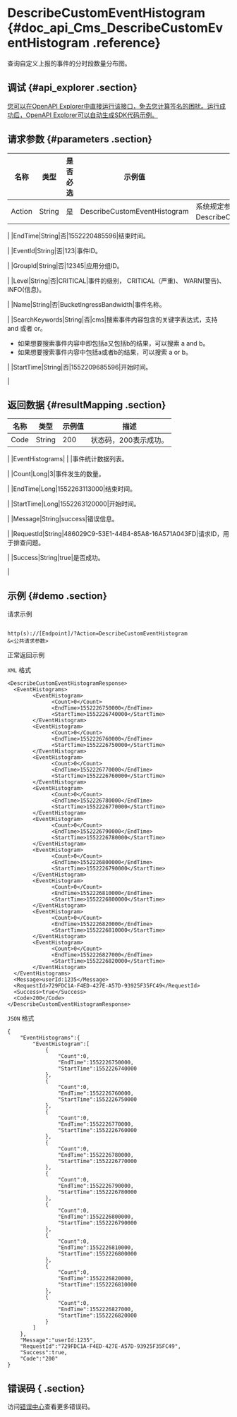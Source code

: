 # DescribeCustomEventHistogram {#doc_api_Cms_DescribeCustomEventHistogram .reference}

查询自定义上报的事件的分时段数量分布图。

## 调试 {#api_explorer .section}

[您可以在OpenAPI Explorer中直接运行该接口，免去您计算签名的困扰。运行成功后，OpenAPI Explorer可以自动生成SDK代码示例。](https://api.aliyun.com/#product=Cms&api=DescribeCustomEventHistogram&type=RPC&version=2019-01-01)

## 请求参数 {#parameters .section}

|名称|类型|是否必选|示例值|描述|
|--|--|----|---|--|
|Action|String|是|DescribeCustomEventHistogram|系统规定参数。取值：DescribeCustomEventHistogram。

 |
|EndTime|String|否|1552220485596|结束时间。

 |
|EventId|String|否|123|事件ID。

 |
|GroupId|String|否|12345|应用分组ID。

 |
|Level|String|否|CRITICAL|事件的级别， CRITICAL（严重\)、 WARN\(警告\)、INFO\(信息\)。

 |
|Name|String|否|BucketIngressBandwidth|事件名称。

 |
|SearchKeywords|String|否|cms|搜索事件内容包含的关键字表达式，支持 and 或者 or。

 -   如果想要搜索事件内容中即包括a又包括b的结果，可以搜索 a and b。
-   如果想要搜索事件内容中包括a或者b的结果，可以搜索 a or b。

 |
|StartTime|String|否|1552209685596|开始时间。

 |

## 返回数据 {#resultMapping .section}

|名称|类型|示例值|描述|
|--|--|---|--|
|Code|String|200|状态码，200表示成功。

 |
|EventHistograms| | |事件统计数据列表。

 |
|Count|Long|3|事件发生的数量。

 |
|EndTime|Long|1552263113000|结束时间。

 |
|StartTime|Long|1552263120000|开始时间。

 |
|Message|String|success|错误信息。

 |
|RequestId|String|486029C9-53E1-44B4-85A8-16A571A043FD|请求ID，用于排查问题。

 |
|Success|String|true|是否成功。

 |

## 示例 {#demo .section}

请求示例

``` {#request_demo}

http(s)://[Endpoint]/?Action=DescribeCustomEventHistogram
&<公共请求参数>

```

正常返回示例

`XML` 格式

``` {#xml_return_success_demo}
<DescribeCustomEventHistogramResponse>
  <EventHistograms>
        <EventHistogram>
              <Count>0</Count>
              <EndTime>1552226750000</EndTime>
              <StartTime>1552226740000</StartTime>
        </EventHistogram>
        <EventHistogram>
              <Count>0</Count>
              <EndTime>1552226760000</EndTime>
              <StartTime>1552226750000</StartTime>
        </EventHistogram>
        <EventHistogram>
              <Count>0</Count>
              <EndTime>1552226770000</EndTime>
              <StartTime>1552226760000</StartTime>
        </EventHistogram>
        <EventHistogram>
              <Count>0</Count>
              <EndTime>1552226780000</EndTime>
              <StartTime>1552226770000</StartTime>
        </EventHistogram>
        <EventHistogram>
              <Count>0</Count>
              <EndTime>1552226790000</EndTime>
              <StartTime>1552226780000</StartTime>
        </EventHistogram>
        <EventHistogram>
              <Count>0</Count>
              <EndTime>1552226800000</EndTime>
              <StartTime>1552226790000</StartTime>
        </EventHistogram>
        <EventHistogram>
              <Count>0</Count>
              <EndTime>1552226810000</EndTime>
              <StartTime>1552226800000</StartTime>
        </EventHistogram>
        <EventHistogram>
              <Count>0</Count>
              <EndTime>1552226820000</EndTime>
              <StartTime>1552226810000</StartTime>
        </EventHistogram>
        <EventHistogram>
              <Count>0</Count>
              <EndTime>1552226827000</EndTime>
              <StartTime>1552226820000</StartTime>
        </EventHistogram>
  </EventHistograms>
  <Message>userId:1235</Message>
  <RequestId>729FDC1A-F4ED-427E-A57D-93925F35FC49</RequestId>
  <Success>true</Success>
  <Code>200</Code>
</DescribeCustomEventHistogramResponse>
```

`JSON` 格式

``` {#json_return_success_demo}
{
	"EventHistograms":{
		"EventHistogram":[
			{
				"Count":0,
				"EndTime":1552226750000,
				"StartTime":1552226740000
			},
			{
				"Count":0,
				"EndTime":1552226760000,
				"StartTime":1552226750000
			},
			{
				"Count":0,
				"EndTime":1552226770000,
				"StartTime":1552226760000
			},
			{
				"Count":0,
				"EndTime":1552226780000,
				"StartTime":1552226770000
			},
			{
				"Count":0,
				"EndTime":1552226790000,
				"StartTime":1552226780000
			},
			{
				"Count":0,
				"EndTime":1552226800000,
				"StartTime":1552226790000
			},
			{
				"Count":0,
				"EndTime":1552226810000,
				"StartTime":1552226800000
			},
			{
				"Count":0,
				"EndTime":1552226820000,
				"StartTime":1552226810000
			},
			{
				"Count":0,
				"EndTime":1552226827000,
				"StartTime":1552226820000
			}
		]
	},
	"Message":"userId:1235",
	"RequestId":"729FDC1A-F4ED-427E-A57D-93925F35FC49",
	"Success":true,
	"Code":"200"
}
```

## 错误码 { .section}

访问[错误中心](https://error-center.aliyun.com/status/product/Cms)查看更多错误码。

